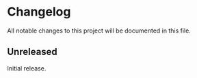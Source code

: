 # Changelog

All notable changes to this project will be documented in this file.

## Unreleased

Initial release.
